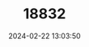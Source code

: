 ---
title: "18832"
category: "Ptychochromoides betsileanus"
draft: false
date: 2024-02-22 13:03:50
languages:
  English: ["Trondo Mainty"]
---